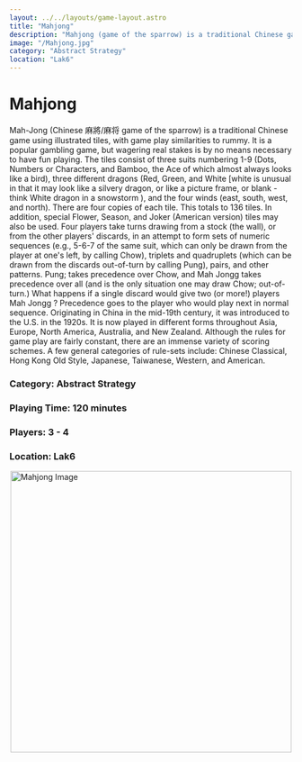 ```yaml
---
layout: ../../layouts/game-layout.astro
title: "Mahjong"
description: "Mahjong (game of the sparrow) is a traditional Chinese game using illustrated tiles."
image: "/Mahjong.jpg"
category: "Abstract Strategy"
location: "Lak6"
---
```

# Mahjong

Mah-Jong (Chinese 麻將/麻将 game of the sparrow) is a traditional Chinese game using illustrated tiles, with game play similarities to rummy.  It is a popular gambling game, but wagering real stakes is by no means necessary to have fun playing.  The tiles consist of three suits numbering 1-9 (Dots, Numbers or Characters, and Bamboo, the  Ace  of which almost always looks like a bird), three different dragons (Red, Green, and White [white is unusual in that it may look like a silvery dragon, or like a picture frame, or blank - think  White dragon in a snowstorm ), and the four winds (east, south, west, and north).  There are four copies of each tile.  This totals to 136 tiles. In addition, special Flower, Season, and Joker (American version) tiles may also be used.  Four players take turns drawing from a stock (the wall), or from the other players' discards, in an attempt to form sets of numeric sequences (e.g., 5-6-7 of the same suit, which can only be drawn from the player at one's left, by calling Chow), triplets and quadruplets (which can be drawn from the discards out-of-turn by calling Pung), pairs, and other patterns. Pung; takes precedence over Chow, and  Mah Jongg  takes precedence over all (and is the only situation one may draw Chow; out-of-turn.) What happens if a single discard would give two (or more!) players  Mah Jongg ? Precedence goes to the player who would play next in normal sequence.  Originating in China in the mid-19th century, it was introduced to the U.S. in the 1920s.  It is now played in different forms throughout Asia, Europe, North America, Australia, and New Zealand.  Although the rules for game play are fairly constant, there are an immense variety of scoring schemes.  A few general categories of rule-sets include:  Chinese Classical, Hong Kong Old Style, Japanese, Taiwanese, Western, and American.  

### Category: Abstract Strategy

### Playing Time: 120 minutes

### Players: 3 - 4

### Location: Lak6

<img src="/Mahjong.jpg" alt="Mahjong Image" width="500" style="display: block; margin: 0 auto">

